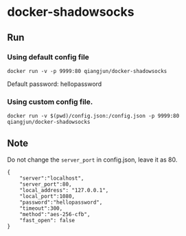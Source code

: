 # docker-shadowsocks

## Run

### Using default config file

~~~
docker run -v -p 9999:80 qiangjun/docker-shadowsocks
~~~

Default password: hellopassword

### Using custom config file.

~~~
docker run -v $(pwd)/config.json:/config.json -p 9999:80 qiangjun/docker-shadowsocks
~~~

## Note

Do not change the `server_port` in config.json, leave it as 80.

~~~
{
    "server":"localhost",
    "server_port":80,
    "local_address": "127.0.0.1",
    "local_port":1080,
    "password":"hellopassword",
    "timeout":300,
    "method":"aes-256-cfb",
    "fast_open": false
}
~~~
